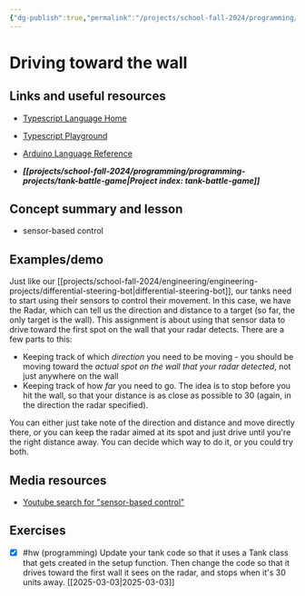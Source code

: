 ```yaml
---
{"dg-publish":true,"permalink":"/projects/school-fall-2024/programming/lessons/driving-toward-the-wall/"}
---
```



#  Driving toward the wall

## Links and useful resources

- [Typescript Language Home](https://www.typescriptlang.org/)
- [Typescript Playground](https://www.typescriptlang.org/play/)
- [Arduino Language Reference](https://docs.arduino.cc/language-reference/)


- ***[[projects/school-fall-2024/programming/programming-projects/tank-battle-game\|Project index: tank-battle-game]]*** 
## Concept summary and lesson


- sensor-based control 

## Examples/demo

Just like our [[projects/school-fall-2024/engineering/engineering-projects/differential-steering-bot\|differential-steering-bot]], our tanks need to start using their sensors to control their movement. In this case, we have the Radar, which can tell us the direction and distance to a target (so far, the only target is the wall). This assignment is about using that sensor data to drive toward the first spot on the wall that your radar detects. There are a few parts to this:

- Keeping track of which *direction* you need to be moving - you should be moving toward the *actual spot on the wall that your radar detected*, not just anywhere on the wall
- Keeping track of how *far* you need to go. The idea is to stop before you hit the wall, so that your distance is as close as possible to 30 (again, in the direction the radar specified).

You can either just take note of the direction and distance and move directly there, or you can keep the radar aimed at its spot and just drive until you're the right distance away. You can decide which way to do it, or you could try both.



## Media resources

- [Youtube search for "sensor-based control"](https://www.youtube.com/results?search_query=sensor-based%20control) 


## Exercises

- [x] #hw (programming) Update your tank code so that it uses a Tank class that gets created in the setup function. Then change the code so that it drives toward the first wall it sees on the radar, and stops when it's 30 units away. [[2025-03-03\|2025-03-03]]
